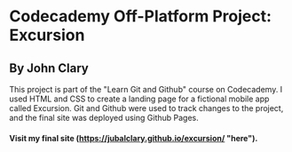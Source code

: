 # Codecademy Off-Platform Project: Excursion
## By John Clary

This project is part of the "Learn Git and Github" course on Codecademy. I used HTML and CSS to create a landing page for a fictional mobile app called Excursion. Git and Github were used to track changes to the project, and the final site was deployed using Github Pages.

#### Visit my final site (https://jubalclary.github.io/excursion/ "here").